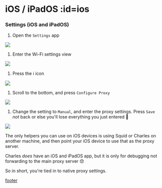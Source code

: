 # <i class="i-ios"></i> iOS / iPadOS :id=ios

### Settings (iOS and iPadOS)

1. Open the `Settings` app

 ![](../assets/macOS/image09.jpg)

1. Enter the Wi-Fi settings view

 ![](../assets/macOS/image10.jpg)

1. Press the :information_source: icon

 ![](../assets/macOS/image11.jpg)

1. Scroll to the bottom, and press `Configure Proxy`

 ![](../assets/macOS/image12.jpg)

1. Change the setting to `Manual`, and enter the proxy settings. Press `Save` _not_ back or else you'll lose everything you just entered :facepalm:

 ![](../assets/macOS/image13.jpg)



The only helpers you can use on iOS devices is using Squid or Charles on another machine, and then point your iOS device to use that as the proxy server.

Charles _does_ have an iOS and iPadOS app, but it is only for debugging not forwarding to the main proxy server :disappointed:

So in short, you're tied in to native proxy settings.

[footer](../site/footer.md ':include')
